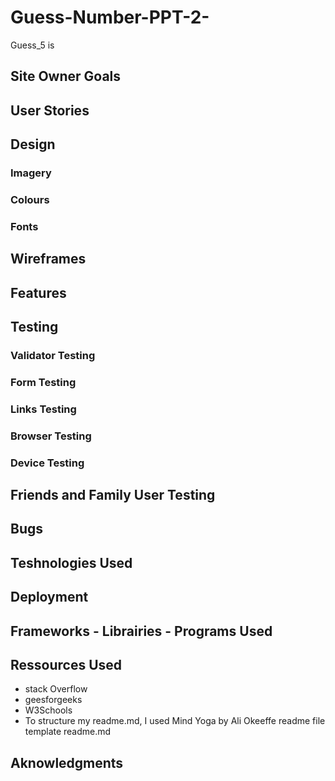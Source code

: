# Guess-Number-PPT-2-
Guess_5 is 

## Site Owner Goals
## User Stories
## Design
### Imagery
### Colours
### Fonts
## Wireframes
## Features
## Testing
### Validator Testing
### Form Testing
### Links Testing
### Browser Testing
### Device Testing
## Friends and Family User Testing
## Bugs
## Teshnologies Used
## Deployment
## Frameworks - Librairies - Programs Used
## Ressources Used
- stack Overflow
- geesforgeeks
- W3Schools
- To structure my readme.md, I used Mind Yoga by Ali Okeeffe readme file template readme.md
## Aknowledgments